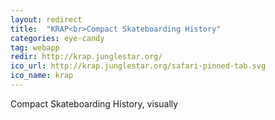 ```yaml
---
layout: redirect
title:  "KRAP<br>Compact Skateboarding History"
categories: eye-candy
tag: webapp
redir: http://krap.junglestar.org/
ico_url: http://krap.junglestar.org/safari-pinned-tab.svg
ico_name: krap
---
```


Compact Skateboarding History, visually
